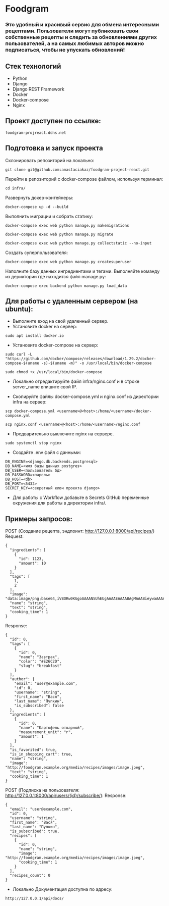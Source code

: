 # Foodgram
### Это удобный и красивый сервис для обмена интересными рецептами. Пользователи могут публиковать свои собственные рецепты и следить за обновлениями других пользователей, а на самых любимых авторов можно подписаться, чтобы не упускать обновлений!
## Стек технологий
- Python
- Django
- Django REST Framework
- Docker
- Docker-compose
- Nginx

## Проект доступен по ссылке:

``` foodgram-projreact.ddns.net ```

## Подготовка и запуск проекта
Склонировать репозиторий на локально:

```git clone git@github.com:anastaciakaz/foodgram-project-react.git ```

Перейти в репозиторий с docker-compose файлом, используя терминал:

```cd infra/```

Развернуть докер-контейнеры:

``` docker-compose up -d --build ```

Выполнить миграции и собрать статику:

``` docker-compose exec web python manage.py makemigrations ```

``` docker-compose exec web python manage.py migrate ```

``` docker-compose exec web python manage.py collectstatic --no-input ```

Создать суперпользователя:

``` docker-compose exec web python manage.py createsuperuser ```

Наполните базу данных ингредиентами и тегами. Выполняйте команду из дериктории где находится файл manage.py:

```docker-compose exec backend python manage.py load_data```

## Для работы с удаленным сервером (на ubuntu):
- Выполните вход на свой удаленный сервер.
- Установите docker на сервер:

```sudo apt install docker.io ```

- Установите docker-compose на сервер:

```sudo curl -L "https://github.com/docker/compose/releases/download/1.29.2/docker-compose-$(uname -s)-$(uname -m)" -o /usr/local/bin/docker-compose```

```sudo chmod +x /usr/local/bin/docker-compose ```

- Локально отредактируйте файл infra/nginx.conf и в строке server_name впишите свой IP.

- Скопируйте файлы docker-compose.yml и nginx.conf из директории infra на сервер:

```scp docker-compose.yml <username>@<host>:/home/<username>/docker-compose.yml ```

```scp nginx.conf <username>@<host>:/home/<username>/nginx.conf ```

- Предварительно выключите nginx на сервере.

``` sudo systemctl stop nginx ```

- Cоздайте .env файл с данными:

```
DB_ENGINE=<django.db.backends.postgresql>
DB_NAME=<имя базы данных postgres>
DB_USER=<пользователь бд>
DB_PASSWORD=<пароль>
DB_HOST=<db>
DB_PORT=<5432>
SECRET_KEY=<секретный ключ проекта django>
```

- Для работы с Workflow добавьте в Secrets GitHub переменные окружения для работы в директории infra/.

## Примеры запросов:

POST (Создание рецепта, эндпоинт: http://127.0.0.1:8000/api/recipes/)
Request:
``` 
{
  "ingredients": [
    {
      "id": 1123,
      "amount": 10
    }
  ],
  "tags": [
    1,
    2
  ],
  "image": "data:image/png;base64,iVBORw0KGgoAAAANSUhEUgAAAAEAAAABAgMAAABieywaAAAACVBMVEUAAAD///9fX1/S0ecCAAAACXBIWXMAAA7EAAAOxAGVKw4bAAAACklEQVQImWNoAAAAggCByxOyYQAAAABJRU5ErkJggg==",
  "name": "string",
  "text": "string",
  "cooking_time": 1
}
```

Response:

```
{
  "id": 0,
  "tags": [
    {
      "id": 0,
      "name": "Завтрак",
      "color": "#E26C2D",
      "slug": "breakfast"
    }
  ],
  "author": {
    "email": "user@example.com",
    "id": 0,
    "username": "string",
    "first_name": "Вася",
    "last_name": "Пупкин",
    "is_subscribed": false
  },
  "ingredients": [
    {
      "id": 0,
      "name": "Картофель отварной",
      "measurement_unit": "г",
      "amount": 1
    }
  ],
  "is_favorited": true,
  "is_in_shopping_cart": true,
  "name": "string",
  "image": "http://foodgram.example.org/media/recipes/images/image.jpeg",
  "text": "string",
  "cooking_time": 1
}
```

POST (Подписка на пользователя: http://127.0.0.1:8000/api/users/{id}/subscribe/):
Response:

```
{
  "email": "user@example.com",
  "id": 0,
  "username": "string",
  "first_name": "Вася",
  "last_name": "Пупкин",
  "is_subscribed": true,
  "recipes": [
    {
      "id": 0,
      "name": "string",
      "image": "http://foodgram.example.org/media/recipes/images/image.jpeg",
      "cooking_time": 1
    }
  ],
  "recipes_count": 0
}
```
- Локально Документация доступна по адресу:

```
http://127.0.0.1/api/docs/
```
